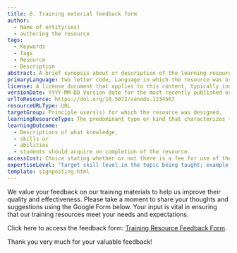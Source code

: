 ```yaml
---
title: 6. Training material feedback form
author:
  - Name of entity(ies)
  - authoring the resource
tags:
  - Keywords
  - Tags
  - Resource
  - Description
abstract: A brief synopsis about or description of the learning resource.
primaryLanguage: two letter code, Language in which the resource was originally published or made available.
license: A license document that applies to this content, typically indicated by URL
versionDate: YYYY-MM-DD Version date for the most recently published or broadcast resource.
urlToResource: https://doi.org/10.5072/zenodo.1234567
resourceURLType: URL
targetGroup: Principle users(s) for which the resource was designed.
learningResourceType: The predominant type or kind that characterizes the learning resource.
learningOutcome:
  - Descriptions of what knowledge,
  - skills or
  - abilities
  - students should acquire on completion of the resource.
accessCost: Choice stating whether or not there is a fee for use of the resource (CV = Y/N/Maybe with recommendation that further explanation of “Maybe” goes in the Description field
expertiseLevel: "Target skill level in the topic being taught; example values include: beginner, intermediate, advanced"
template: signposting.html
---
```


We value your feedback on our training materials to help us improve their quality and effectiveness. Please take a moment to share your thoughts and suggestions using the Google Form below. Your input is vital in ensuring that our training resources meet your needs and expectations.

Click here to access the feedback form: [Training Resource Feedback Form](https://docs.google.com/forms/d/1ZupypXz6yZtrANBaCokdFLf1eMZxXwX42cLB_829Ewo/viewform?edit_requested=true).

Thank you very much for your valuable feedback!
